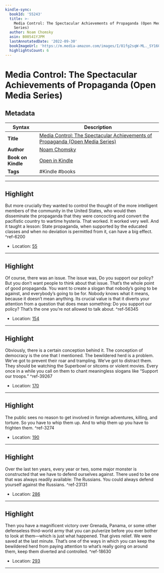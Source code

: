 ```yaml
---
kindle-sync:
  bookId: '55243'
  title: >-
    Media Control: The Spectacular Achievements of Propaganda (Open Media
    Series)
  author: Noam Chomsky
  asin: B00541YJPM
  lastAnnotatedDate: '2022-09-30'
  bookImageUrl: 'https://m.media-amazon.com/images/I/81fg2sqW-ML._SY160.jpg'
  highlightsCount: 6
---
```

# Media Control: The Spectacular Achievements of Propaganda (Open Media Series)

## Metadata

| Syntax | Description |
| ---------- | ---------- |
| **Title** | [Media Control: The Spectacular Achievements of Propaganda (Open Media Series)](https://www.amazon.com/dp/B00541YJPM) |
| **Author** | [Noam Chomsky](https://www.amazon.com/Noam-Chomsky/e/B000AP81EC/ref=dp_byline_cont_ebooks_1) |
| **Book on Kindle** | <a href="kindle://book?action=open&asin=B00541YJPM" target="_blank">Open in Kindle</a> |
| **Tags** | #Kindle #books |

---

## Highlight

But more crucially they wanted to control the thought of the more intelligent members of the community in the United States, who would then disseminate the propaganda that they were concocting and convert the pacifistic country to wartime hysteria. That worked. It worked very well. And it taught a lesson: State propaganda, when supported by the educated classes and when no deviation is permitted from it, can have a big effect. ^ref-6200
- Location: [55](kindle://book?action=open&asin=B00541YJPM&location=55)

---
## Highlight

Of course, there was an issue. The issue was, Do you support our policy? But you don’t want people to think about that issue. That’s the whole point of good propaganda. You want to create a slogan that nobody’s going to be against, and everybody’s going to be for. Nobody knows what it means, because it doesn’t mean anything. Its crucial value is that it diverts your attention from a question that does mean something: Do you support our policy? That’s the one you’re not allowed to talk about. ^ref-56345
- Location: [154](kindle://book?action=open&asin=B00541YJPM&location=154)

---
## Highlight

Obviously, there is a certain conception behind it. The conception of democracy is the one that I mentioned. The bewildered herd is a problem. We’ve got to prevent their roar and trampling. We’ve got to distract them. They should be watching the Superbowl or sitcoms or violent movies. Every once in a while you call on them to chant meaningless slogans like “Support our troops.” ^ref-39267
- Location: [170](kindle://book?action=open&asin=B00541YJPM&location=170)

---
## Highlight

The public sees no reason to get involved in foreign adventures, killing, and torture. So you have to whip them up. And to whip them up you have to frighten them. ^ref-3274
- Location: [190](kindle://book?action=open&asin=B00541YJPM&location=190)

---
## Highlight

Over the last ten years, every year or two, some major monster is constructed that we have to defend ourselves against. There used to be one that was always readily available: The Russians. You could always defend yourself against the Russians. ^ref-23131
- Location: [286](kindle://book?action=open&asin=B00541YJPM&location=286)

---
## Highlight

Then you have a magnificent victory over Grenada, Panama, or some other defenseless third-world army that you can pulverize before you ever bother to look at them—which is just what happened. That gives relief. We were saved at the last minute. That’s one of the ways in which you can keep the bewildered herd from paying attention to what’s really going on around them, keep them diverted and controlled. ^ref-18630
- Location: [293](kindle://book?action=open&asin=B00541YJPM&location=293)

---
